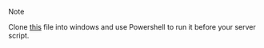 > [!NOTE]
> Clone [this](https://github.com/kento-nkr/open_port) file into windows and use Powershell to run it before your server script.
